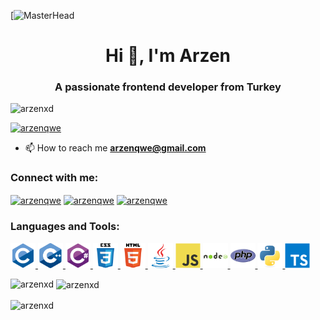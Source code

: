 [![MasterHead](http://wallpapercave.com/wp/wp5167008.jpg)
<h1 align="center">Hi 👋, I'm Arzen</h1>
<h3 align="center">A passionate frontend developer from Turkey</h3>

<p align="left"> <img src="https://komarev.com/ghpvc/?username=arzenxd&label=Profile%20views&color=0e75b6&style=flat" alt="arzenxd" /> </p>

<p align="left"> <a href="https://twitter.com/arzenqwe" target="blank"><img src="https://img.shields.io/twitter/follow/arzenqwe?logo=twitter&style=for-the-badge" alt="arzenqwe" /></a> </p>

- 📫 How to reach me **arzenqwe@gmail.com**

<h3 align="left">Connect with me:</h3>
<p align="left">
<a href="https://twitter.com/arzenqwe" target="blank"><img align="center" src="https://raw.githubusercontent.com/rahuldkjain/github-profile-readme-generator/master/src/images/icons/Social/twitter.svg" alt="arzenqwe" height="30" width="40" /></a>
<a href="https://instagram.com/arzenqwe" target="blank"><img align="center" src="https://raw.githubusercontent.com/rahuldkjain/github-profile-readme-generator/master/src/images/icons/Social/instagram.svg" alt="arzenqwe" height="30" width="40" /></a>
<a href="https://www.youtube.com/c/arzenqwe" target="blank"><img align="center" src="https://raw.githubusercontent.com/rahuldkjain/github-profile-readme-generator/master/src/images/icons/Social/youtube.svg" alt="arzenqwe" height="30" width="40" /></a>
</p>

<h3 align="left">Languages and Tools:</h3>
<p align="left"> <a href="https://www.cprogramming.com/" target="_blank" rel="noreferrer"> <img src="https://raw.githubusercontent.com/devicons/devicon/master/icons/c/c-original.svg" alt="c" width="40" height="40"/> </a> <a href="https://www.w3schools.com/cpp/" target="_blank" rel="noreferrer"> <img src="https://raw.githubusercontent.com/devicons/devicon/master/icons/cplusplus/cplusplus-original.svg" alt="cplusplus" width="40" height="40"/> </a> <a href="https://www.w3schools.com/cs/" target="_blank" rel="noreferrer"> <img src="https://raw.githubusercontent.com/devicons/devicon/master/icons/csharp/csharp-original.svg" alt="csharp" width="40" height="40"/> </a> <a href="https://www.w3schools.com/css/" target="_blank" rel="noreferrer"> <img src="https://raw.githubusercontent.com/devicons/devicon/master/icons/css3/css3-original-wordmark.svg" alt="css3" width="40" height="40"/> </a> <a href="https://www.w3.org/html/" target="_blank" rel="noreferrer"> <img src="https://raw.githubusercontent.com/devicons/devicon/master/icons/html5/html5-original-wordmark.svg" alt="html5" width="40" height="40"/> </a> <a href="https://www.java.com" target="_blank" rel="noreferrer"> <img src="https://raw.githubusercontent.com/devicons/devicon/master/icons/java/java-original.svg" alt="java" width="40" height="40"/> </a> <a href="https://developer.mozilla.org/en-US/docs/Web/JavaScript" target="_blank" rel="noreferrer"> <img src="https://raw.githubusercontent.com/devicons/devicon/master/icons/javascript/javascript-original.svg" alt="javascript" width="40" height="40"/> </a> <a href="https://nodejs.org" target="_blank" rel="noreferrer"> <img src="https://raw.githubusercontent.com/devicons/devicon/master/icons/nodejs/nodejs-original-wordmark.svg" alt="nodejs" width="40" height="40"/> </a> <a href="https://www.php.net" target="_blank" rel="noreferrer"> <img src="https://raw.githubusercontent.com/devicons/devicon/master/icons/php/php-original.svg" alt="php" width="40" height="40"/> </a> <a href="https://www.python.org" target="_blank" rel="noreferrer"> <img src="https://raw.githubusercontent.com/devicons/devicon/master/icons/python/python-original.svg" alt="python" width="40" height="40"/> </a> <a href="https://www.typescriptlang.org/" target="_blank" rel="noreferrer"> <img src="https://raw.githubusercontent.com/devicons/devicon/master/icons/typescript/typescript-original.svg" alt="typescript" width="40" height="40"/> </a> </p>

<p><img align="left" src="https://github-readme-stats.vercel.app/api/top-langs?username=arzenxd&show_icons=true&locale=en&layout=compact" alt="arzenxd" /></p>

<p>&nbsp;<img align="center" src="https://github-readme-stats.vercel.app/api?username=arzenxd&show_icons=true&locale=en" alt="arzenxd" /></p>

<p><img align="center" src="https://github-readme-streak-stats.herokuapp.com/?user=arzenxd&" alt="arzenxd" /></p>

